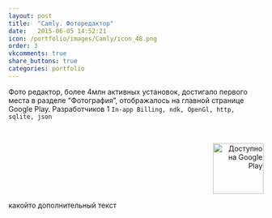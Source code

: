 ```yaml
---
layout: post
title:  "Camly. Фоторедактор"
date:   2015-06-05 14:52:21
icon: /portfolio/images/Camly/icon_48.png
order: 3
vkcomments: true
share_buttons: true
categories: portfolio
---
```


Фото редактор, более 4млн активных установок, достигало первого места в разделе “Фотография”, отображалось на главной странице Google Play. 
Разработчиков 1 `In-app Billing, ndk, OpenGl, http, sqlite, json`

<p>
<div>
<a class="example-image-link" href="{{ site.baseurl }}/portfolio/images/Camly/1.png" data-lightbox="example-set" data-title="Camly. Фоторедактор"><img class="example-image" src="{{ site.baseurl }}/portfolio/images/Camly/thumb_1.png" alt=""/></a>
<a class="example-image-link" href="{{ site.baseurl }}/portfolio/images/Camly/2.png" data-lightbox="example-set" data-title="Camly. Фоторедактор"><img class="example-image" src="{{ site.baseurl }}/portfolio/images/Camly/thumb_2.png" alt=""/></a>
<a class="example-image-link" href="{{ site.baseurl }}/portfolio/images/Camly/3.png" data-lightbox="example-set" data-title="Camly. Фоторедактор"><img class="example-image" src="{{ site.baseurl }}/portfolio/images/Camly/thumb_3.png" alt=""/></a>
<a class="example-image-link" href="{{ site.baseurl }}/portfolio/images/Camly/4.png" data-lightbox="example-set" data-title="Camly. Фоторедактор"><img class="example-image" src="{{ site.baseurl }}/portfolio/images/Camly/thumb_4.png" alt=""/></a>
<a class="example-image-link" href="{{ site.baseurl }}/portfolio/images/Camly/5.png" data-lightbox="example-set" data-title="Camly. Фоторедактор"><img class="example-image" src="{{ site.baseurl }}/portfolio/images/Camly/thumb_5.png" alt=""/></a>
<a class="example-image-link" href="{{ site.baseurl }}/portfolio/images/Camly/6.png" data-lightbox="example-set" data-title="Camly. Фоторедактор"><img class="example-image" src="{{ site.baseurl }}/portfolio/images/Camly/thumb_6.png" alt=""/></a>
</div>
</p>

<p align="right">
<a href='https://play.google.com/store/apps/details?id=com.camlyapp.Camly' target="_blank"><img alt='Доступно на Google Play' src='https://play.google.com/intl/en_us/badges/images/generic/ru_badge_web_generic.png' width="100"/></a>
</p>



<!--more-->
какойто дополнительный текст
